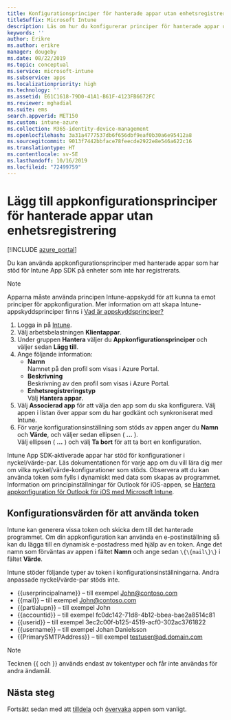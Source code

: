 ```yaml
---
title: Konfigurationsprinciper för hanterade appar utan enhetsregistrering
titleSuffix: Microsoft Intune
description: Läs om hur du konfigurerar principer för hanterade appar utan enhetsregistrering.
keywords: ''
author: Erikre
ms.author: erikre
manager: dougeby
ms.date: 08/22/2019
ms.topic: conceptual
ms.service: microsoft-intune
ms.subservice: apps
ms.localizationpriority: high
ms.technology: ''
ms.assetid: E61C1618-79D0-41A1-B61F-4123FB6672FC
ms.reviewer: mghadial
ms.suite: ems
search.appverid: MET150
ms.custom: intune-azure
ms.collection: M365-identity-device-management
ms.openlocfilehash: 3a31a4777537db6f656dbf9eaf0b30a6e95412a8
ms.sourcegitcommit: 9013f7442bbface78feecde2922e8e546a622c16
ms.translationtype: HT
ms.contentlocale: sv-SE
ms.lasthandoff: 10/16/2019
ms.locfileid: "72499759"
---
```

# <a name="add-app-configuration-policies-for-managed-apps-without-device-enrollment"></a>Lägg till appkonfigurationsprinciper för hanterade appar utan enhetsregistrering

[!INCLUDE [azure_portal](../includes/azure_portal.md)]

Du kan använda appkonfigurationsprinciper med hanterade appar som har stöd för Intune App SDK på enheter som inte har registrerats. 

> [!NOTE]
> Apparna måste använda principen Intune-appskydd för att kunna ta emot principer för appkonfiguration. Mer information om att skapa Intune-appskyddsprinciper finns i [Vad är appskyddsprinciper?](app-protection-policy.md)

1. Logga in på [Intune](https://go.microsoft.com/fwlink/?linkid=2090973).
3. Välj arbetsbelastningen **Klientappar**.
4. Under gruppen **Hantera** väljer du **Appkonfigurationsprinciper** och väljer sedan **Lägg till**.
5. Ange följande information:
    - **Namn**  
      Namnet på den profil som visas i Azure Portal.
    - **Beskrivning**  
      Beskrivning av den profil som visas i Azure Portal.
    - **Enhetsregistreringstyp**  
      Välj **Hantera appar**.
6. Välj **Associerad app** för att välja den app som du ska konfigurera. Välj appen i listan över appar som du har godkänt och synkroniserat med Intune.
7. För varje konfigurationsinställning som stöds av appen anger du **Namn** och **Värde**, och väljer sedan ellipsen ( **...** ).  
    Välj ellipsen ( **...** ) och välj **Ta bort** för att ta bort en konfiguration.  
    
Intune App SDK-aktiverade appar har stöd för konfigurationer i nyckel/värde-par. Läs dokumentationen för varje app om du vill lära dig mer om vilka nyckel/värde-konfigurationer som stöds. Observera att du kan använda token som fylls i dynamiskt med data som skapas av programmet. Information om principinställningar för Outlook för iOS-appen, se [Hantera appkonfiguration för Outlook för iOS med Microsoft Intune](https://technet.microsoft.com/library/mt813789(v=exchg.150).aspx).

## <a name="configuration-values-for-using-tokens"></a>Konfigurationsvärden för att använda token

Intune kan generera vissa token och skicka dem till det hanterade programmet. Om din appkonfiguration kan använda en e-postinställning så kan du lägga till en dynamisk e-postadress med hjälp av en token. Ange det namn som förväntas av appen i fältet **Namn** och ange sedan `\{\{mail\}\}` i fältet **Värde**.

Intune stöder följande typer av token i konfigurationsinställningarna. Andra anpassade nyckel/värde-par stöds inte.

- \{\{userprincipalname\}\} – till exempel John@contoso.com
- \{\{mail\}\} – till exempel John@contoso.com
- \{\{partialupn\}\} – till exempel John
- \{\{accountid\}\} – till exempel fc0dc142-71d8-4b12-bbea-bae2a8514c81
- \{\{userid\}\} – till exempel 3ec2c00f-b125-4519-acf0-302ac3761822
- \{\{username\}\} – till exempel Johan Danielsson
- \{\{PrimarySMTPAddress\}\} – till exempel testuser@ad.domain.com


> [!Note]  
> Tecknen \{\{ och \}\} används endast av tokentyper och får inte användas för andra ändamål.

## <a name="next-steps"></a>Nästa steg

Fortsätt sedan med att [tilldela](apps-deploy.md) och [övervaka](apps-monitor.md) appen som vanligt.

